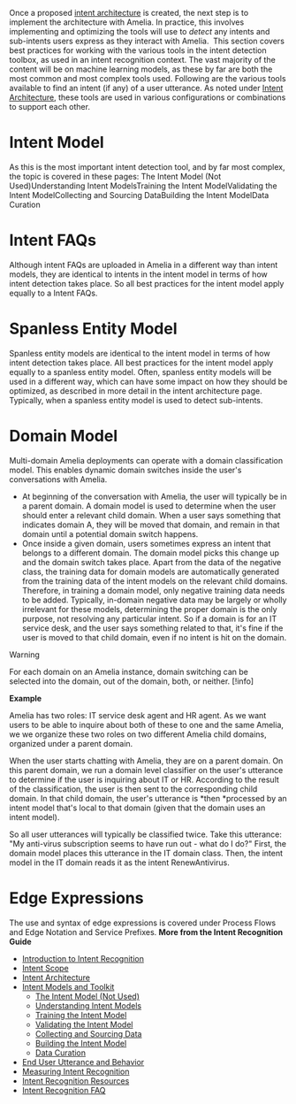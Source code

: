 Once a proposed [intent architecture](Intent%20Architecture) is created, the next step is to implement the architecture with Amelia. In practice, this involves implementing and optimizing the tools will use to *detect* any intents and sub-intents users express as they interact with Amelia. 
This section covers best practices for working with the various tools in the intent detection toolbox, as used in an intent recognition context. The vast majority of the content will be on machine learning models, as these by far are both the most common and most complex tools used.
Following are the various tools available to find an intent (if any) of a user utterance. As noted under [Intent Architecture](Intent%20Architecture), these tools are used in various configurations or combinations to support each other.
# Intent Model
As this is the most important intent detection tool, and by far most complex, the topic is covered in these pages:
The Intent Model (Not Used)Understanding Intent ModelsTraining the Intent ModelValidating the Intent ModelCollecting and Sourcing DataBuilding the Intent ModelData Curation
# Intent FAQs
Although intent FAQs are uploaded in Amelia in a different way than intent models, they are identical to intents in the intent model in terms of how intent detection takes place. So all best practices for the intent model apply equally to a Intent FAQs.
# Spanless Entity Model
Spanless entity models are identical to the intent model in terms of how intent detection takes place. All best practices for the intent model apply equally to a spanless entity model.
Often, spanless entity models will be used in a different way, which can have some impact on how they should be optimized, as described in more detail in the intent architecture page. Typically, when a spanless entity model is used to detect sub-intents.
# Domain Model
Multi-domain Amelia deployments can operate with a domain classification model. This enables dynamic domain switches inside the user's conversations with Amelia.
-   At beginning of the conversation with Amelia, the user will typically be in a parent domain. A domain model is used to determine when the user should enter a relevant child domain. When a user says something that indicates domain A, they will be moved that domain, and remain in that domain until a potential domain switch happens.
-   Once inside a given domain, users sometimes express an intent that belongs to a different domain. The domain model picks this change up and the domain switch takes place.
Apart from the data of the negative class, the training data for domain models are automatically generated from the training data of the intent models on the relevant child domains. Therefore, in training a domain model, only negative training data needs to be added. Typically, in-domain negative data may be largely or wholly irrelevant for these models, determining the proper domain is the only purpose, not resolving any particular intent. So if a domain is for an IT service desk, and the user says something related to that, it's fine if the user is moved to that child domain, even if no intent is hit on the domain.
> [!warning]  
>
> For each domain on an Amelia instance, domain switching can be selected into the domain, out of the domain, both, or neither.
> [!info]  
>
> **Example**
>
> Amelia has two roles: IT service desk agent and HR agent. As we want users to be able to inquire about both of these to one and the same Amelia, we we organize these two roles on two different Amelia child domains, organized under a parent domain.
>
> When the user starts chatting with Amelia, they are on a parent domain. On this parent domain, we run a domain level classifier on the user's utterance to determine if the user is inquiring about IT or HR. According to the result of the classification, the user is then sent to the corresponding child domain. In that child domain, the user's utterance is *then *processed by an intent model that's local to that domain (given that the domain uses an intent model).
>
> So all user utterances will typically be classified twice. Take this utterance: "My anti-virus subscription seems to have run out - what do I do?" First, the domain model places this utterance in the IT domain class. Then, the intent model in the IT domain reads it as the intent RenewAntivirus.

# Edge Expressions
The use and syntax of edge expressions is covered under Process Flows and Edge Notation and Service Prefixes.
**More from the Intent Recognition Guide**
-   [Introduction to Intent Recognition](Introduction%20to%20Intent%20Recognition)
-   [Intent Scope](Intent%20Scope)
-   [Intent Architecture](Intent%20Architecture)
-   [Intent Models and Toolkit](Intent%20Models%20and%20Toolkit)
    -   [The Intent Model (Not Used)](The%20Intent%20Model%20_Not%20Used_)
    -   [Understanding Intent Models](Understanding%20Intent%20Models)
    -   [Training the Intent Model](Training%20the%20Intent%20Model)
    -   [Validating the Intent Model](Validating%20the%20Intent%20Model)
    -   [Collecting and Sourcing Data](Collecting%20and%20Sourcing%20Data)
    -   [Building the Intent Model](Building%20the%20Intent%20Model)
    -   [Data Curation](Data%20Curation)
-   [End User Utterance and Behavior](End%20User%20Utterance%20and%20Behavior)
-   [Measuring Intent Recognition](Measuring%20Intent%20Recognition)
-   [Intent Recognition Resources](Intent%20Recognition%20Resources)
-   [Intent Recognition FAQ](Intent%20Recognition%20FAQ)
